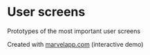 # User screens
Prototypes of the most important user screens

Created with [marvelapp.com](https://marvelapp.com/943a10a/screen/44644556)
(interactive demo)